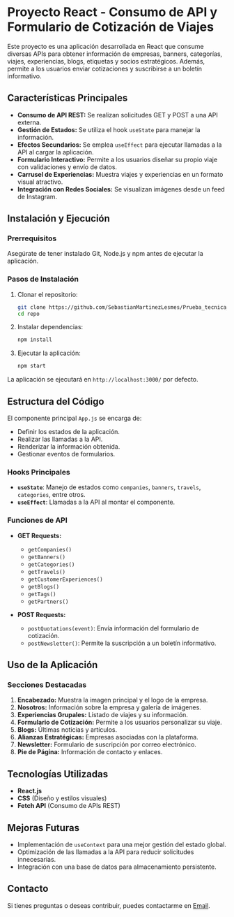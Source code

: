 # Proyecto React - Consumo de API y Formulario de Cotización de Viajes

Este proyecto es una aplicación desarrollada en React que consume diversas APIs para obtener información de empresas, banners, categorías, viajes, experiencias, blogs, etiquetas y socios estratégicos. Además, permite a los usuarios enviar cotizaciones y suscribirse a un boletín informativo.

## Características Principales

- **Consumo de API REST:** Se realizan solicitudes GET y POST a una API externa.
- **Gestión de Estados:** Se utiliza el hook `useState` para manejar la información.
- **Efectos Secundarios:** Se emplea `useEffect` para ejecutar llamadas a la API al cargar la aplicación.
- **Formulario Interactivo:** Permite a los usuarios diseñar su propio viaje con validaciones y envío de datos.
- **Carrusel de Experiencias:** Muestra viajes y experiencias en un formato visual atractivo.
- **Integración con Redes Sociales:** Se visualizan imágenes desde un feed de Instagram.

## Instalación y Ejecución

### Prerrequisitos

Asegúrate de tener instalado Git, Node.js y npm antes de ejecutar la aplicación.

### Pasos de Instalación

1. Clonar el repositorio:
   ```sh
   git clone https://github.com/SebastianMartinezLesmes/Prueba_tecnica_frontend.git
   cd repo
   ```
2. Instalar dependencias:
   ```sh
   npm install
   ```
3. Ejecutar la aplicación:
   ```sh
   npm start
   ```

La aplicación se ejecutará en `http://localhost:3000/` por defecto.

## Estructura del Código

El componente principal `App.js` se encarga de:

- Definir los estados de la aplicación.
- Realizar las llamadas a la API.
- Renderizar la información obtenida.
- Gestionar eventos de formularios.

### Hooks Principales

- **`useState`**: Manejo de estados como `companies`, `banners`, `travels`, `categories`, entre otros.
- **`useEffect`**: Llamadas a la API al montar el componente.

### Funciones de API

- **GET Requests:**
  - `getCompanies()`
  - `getBanners()`
  - `getCategories()`
  - `getTravels()`
  - `getCustomerExperiences()`
  - `getBlogs()`
  - `getTags()`
  - `getPartners()`

- **POST Requests:**
  - `postQuotations(event)`: Envía información del formulario de cotización.
  - `postNewsletter()`: Permite la suscripción a un boletín informativo.

## Uso de la Aplicación

### Secciones Destacadas

1. **Encabezado:** Muestra la imagen principal y el logo de la empresa.
2. **Nosotros:** Información sobre la empresa y galería de imágenes.
3. **Experiencias Grupales:** Listado de viajes y su información.
4. **Formulario de Cotización:** Permite a los usuarios personalizar su viaje.
5. **Blogs:** Últimas noticias y artículos.
6. **Alianzas Estratégicas:** Empresas asociadas con la plataforma.
7. **Newsletter:** Formulario de suscripción por correo electrónico.
8. **Pie de Página:** Información de contacto y enlaces.

## Tecnologías Utilizadas

- **React.js**
- **CSS** (Diseño y estilos visuales)
- **Fetch API** (Consumo de APIs REST)

## Mejoras Futuras

- Implementación de `useContext` para una mejor gestión del estado global.
- Optimización de las llamadas a la API para reducir solicitudes innecesarias.
- Integración con una base de datos para almacenamiento persistente.

## Contacto

Si tienes preguntas o deseas contribuir, puedes contactarme en [Email](20rasputin03@gmail.com).

